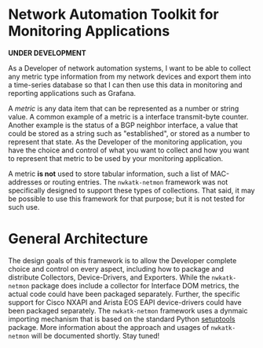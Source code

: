 # Network Automation Toolkit for Monitoring Applications

**UNDER DEVELOPMENT**

As a Developer of network automation systems, I want to be able to collect any
metric type information from my network devices and export them into a
time-series database so that I can then use this data in monitoring and
reporting applications such as Grafana.

A _*metric*_ is any data item that can be represented as a number or string
value.  A common example of a metric is a interface transmit-byte counter.
Another example is the status of a BGP neighbor interface, a value that could be
stored as a string such as "established", or stored as a number to represent
that state.  As the Developer of the monitoring application, you have the choice
and control of what you want to collect and how you want to represent that
metric to be used by your monitoring application.

A metric **is not** used to store tabular information, such a list of MAC-addresses or
routing entries.  The `nwkatk-netmon` framework was not specifically designed to support
these types of collections.  That said, it may be possible to use this framework for that
purpose; but it is not tested for such use.

# General Architecture

The design goals of this framework is to allow the Developer complete choice and
control on every aspect, including how to package and distribute Collectors,
Device-Drivers, and Exporters.  While the `nwkatk-netmon` package does include a
collector for Interface DOM metrics, the actual code could have been packaged
separately. Further, the specific support for Cisco NXAPI and Arista EOS EAPI
device-drivers could have been packaged separately.  The `nwkatk-netmon`
framework uses a dynmaic importing mechanism that is based on the standard
Python [setuptools](https://setuptools.readthedocs.io) package.  More
information about the approach and usages of `nwkatk-netmon` will be documented
shortly.  Stay tuned!
